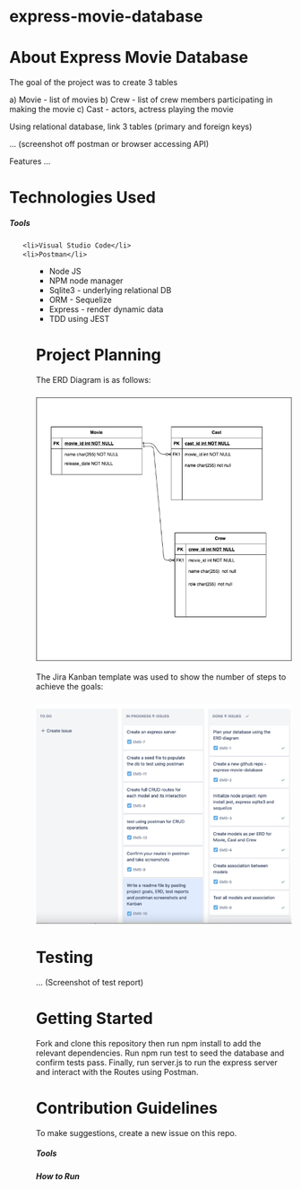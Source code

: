 # express-movie-database

<h1>About Express Movie Database</h1>

The goal of the project was to create 3 tables

   a) Movie - list of movies
   b) Crew - list of crew members participating in making the movie
   c) Cast - actors, actress playing the movie

Using relational database, link 3 tables (primary and foreign keys)

... (screenshot off postman or browser accessing API)

Features
...

<h1>Technologies Used</h1>
<h5>Tools</h5>
<ul>
    
    <li>Visual Studio Code</li>
    <li>Postman</li>
<ul>

<ul>
    <li>Node JS</li>
    <li>NPM node manager</li>
    <li>Sqlite3 - underlying relational DB</li>
    <li>ORM - Sequelize</li>
    <li>Express - render dynamic data</li>
    <li>TDD using JEST</li>
</ul>

<h1>Project Planning</h1>
The ERD Diagram is as follows:
<h3>
    <img src="https://github.com/ivycodr/express-movie-database/blob/main/resources/erd-movie-crew-cast.png">
</h3>

The Jira Kanban template was used to show the number of steps to achieve the goals:

<h3>
    <img src="https://github.com/ivycodr/express-movie-database/blob/main/resources/kanban.png">
</h3>

<h1>Testing</h1>
... (Screenshot of test report)

<h1>Getting Started</h1>
Fork and clone this repository then run npm install to add the relevant dependencies. Run npm run test to seed the database and confirm tests pass. Finally, run server.js to run the express server and interact with the Routes using Postman.

<h1>Contribution Guidelines</h1>
To make suggestions, create a new issue on this repo.







<h5>Tools</h5>


<h5>How to Run</h5>
